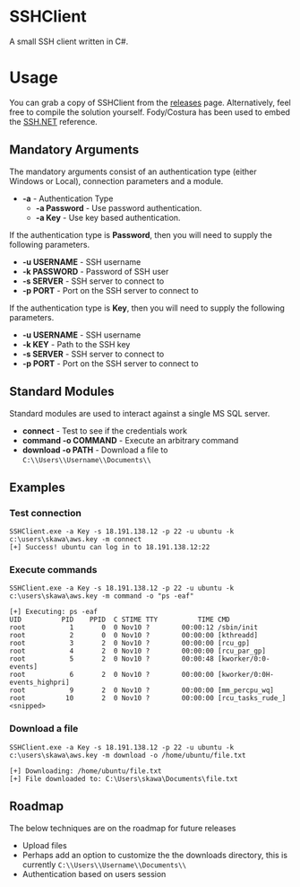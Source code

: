 # SSHClient
A small SSH client written in C#. 

# Usage
You can grab a copy of SSHClient from the [releases](https://github.com/skahwah/SSHClient/releases) page. Alternatively, feel free to compile the solution yourself. Fody/Costura has been used to embed the [SSH.NET](https://github.com/sshnet/SSH.NET) reference.

## Mandatory Arguments
The mandatory arguments consist of an authentication type (either Windows or Local), connection parameters and a module.

* <b>-a</b> - Authentication Type
  * <b>-a Password</b> - Use password authentication.
  * <b>-a Key</b> - Use key based authentication. 

If the authentication type is <b>Password</b>, then you will need to supply the following parameters.
  * <b>-u USERNAME</b> - SSH username
  * <b>-k PASSWORD</b> - Password of SSH user
  * <b>-s SERVER</b> - SSH server to connect to
  * <b>-p PORT</b> - Port on the SSH server to connect to

If the authentication type is <b>Key</b>, then you will need to supply the following parameters.
  * <b>-u USERNAME</b> - SSH username
  * <b>-k KEY</b> - Path to the SSH key
  * <b>-s SERVER</b> - SSH server to connect to
  * <b>-p PORT</b> - Port on the SSH server to connect to

## Standard Modules
Standard modules are used to interact against a single MS SQL server.

* <b>connect</b> - Test to see if the credentials work
* <b>command -o COMMAND</b> - Execute an arbitrary command
* <b>download -o PATH</b> - Download a file to `C:\\Users\\Username\\Documents\\`

## Examples
### Test connection
```
SSHClient.exe -a Key -s 18.191.138.12 -p 22 -u ubuntu -k c:\users\skawa\aws.key -m connect
[+] Success! ubuntu can log in to 18.191.138.12:22
```

### Execute commands
```
SSHClient.exe -a Key -s 18.191.138.12 -p 22 -u ubuntu -k c:\users\skawa\aws.key -m command -o "ps -eaf"

[+] Executing: ps -eaf
UID          PID    PPID  C STIME TTY          TIME CMD
root           1       0  0 Nov10 ?        00:00:12 /sbin/init
root           2       0  0 Nov10 ?        00:00:00 [kthreadd]
root           3       2  0 Nov10 ?        00:00:00 [rcu_gp]
root           4       2  0 Nov10 ?        00:00:00 [rcu_par_gp]
root           5       2  0 Nov10 ?        00:00:48 [kworker/0:0-events]
root           6       2  0 Nov10 ?        00:00:00 [kworker/0:0H-events_highpri]
root           9       2  0 Nov10 ?        00:00:00 [mm_percpu_wq]
root          10       2  0 Nov10 ?        00:00:00 [rcu_tasks_rude_]
<snipped>
```

### Download a file
```
SSHClient.exe -a Key -s 18.191.138.12 -p 22 -u ubuntu -k c:\users\skawa\aws.key -m download -o /home/ubuntu/file.txt

[+] Downloading: /home/ubuntu/file.txt
[+] File downloaded to: C:\Users\skawa\Documents\file.txt
```

## Roadmap
The below techniques are on the roadmap for future releases
* Upload files
* Perhaps add an option to customize the the downloads directory, this is currently `C:\\Users\\Username\\Documents\\`
* Authentication based on users session

